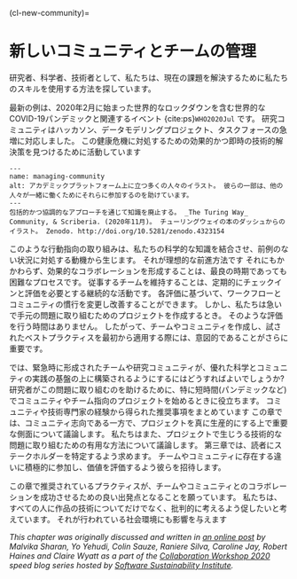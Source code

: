 (cl-new-community)=
# 新しいコミュニティとチームの管理

研究者、科学者、技術者として、私たちは、現在の課題を解決するために私たちのスキルを使用する方法を探しています。

最新の例は、2020年2月に始まった世界的なロックダウンを含む世界的なCOVID-19パンデミックと関連するイベント {cite:ps}`WHO2020Jul` です。 研究コミュニティはハッカソン、データモデリングプロジェクト、タスクフォースの急増に対応しました。 この健康危機に対処するための効果的かつ即時の技術的解決策を見つけるために活動しています

```{figure} ../figures/decolonising-knowledge.jpg
---
name: managing-community
alt: アカデミックプラットフォーム上に立つ多くの人々のイラスト。 彼らの一部は、他の人々が一緒に働くためにそれらに参加するのを助けています。
---
包括的かつ協調的なアプローチを通じて知識を廃止する。 _The Turing Way_ Community, & Scriberia. (2020年11月)。 チューリングウェイの本のダッシュからのイラスト。 Zenodo. http://doi.org/10.5281/zenodo.4323154
```

このような行動指向の取り組みは、私たちの科学的な知識を結合させ、前例のない状況に対処する動機から生じます。 それが理想的な前進方法です それにもかかわらず、効果的なコラボレーションを形成することは、最良の時期であっても困難なプロセスです。 従事するチームを維持することは、定期的にチェックインと評価を必要とする継続的な活動です。 各評価に基づいて、ワークフローとコミュニティの慣行を変更し改善することができます。 しかし、私たちは急いで手元の問題に取り組むためのプロジェクトを作成するとき。 そのような評価を行う時間はありません。 したがって、チームやコミュニティを作成し、試されたベストプラクティスを最初から適用する際には、意図的であることがさらに重要です。

では、緊急時に形成されたチームや研究コミュニティが、優れた科学とコミュニティの実践の基盤の上に構築されるようにするにはどうすればよいでしょうか? 研究者がこの問題に取り組むのを助けるために、特に短時間(パンデミックなど)でコミュニティやチーム指向のプロジェクトを始めるときに役立ちます。 コミュニティや技術専門家の経験から得られた推奨事項をまとめています この章では、コミュニティ志向である一方で、プロジェクトを真に生産的にする上で重要な側面について議論します。 私たちはまた、プロジェクトで生じうる技術的な問題に取り組むための有用な方法について議論します。 第三章では、読者にステークホルダーを特定するよう求めます。 チームやコミュニティに存在する違いに積極的に参加し、価値を評価するよう彼らを招待します。

この章で推奨されているプラクティスが、チームやコミュニティとのコラボレーションを成功させるための良い出発点となることを願っています。 私たちは、すべての人に作品の技術についてだけでなく、批判的に考えるよう促したいと考えています。 それが行われている社会環境にも影響を与えます

*This chapter was originally discussed and written in [an online post](https://www.software.ac.uk/blog/2020-05-26-cw20-speed-blog-bootstrapping-development-team-during-time-crisis) by Malvika Sharan, Yo Yehudi, Colin Sauze, Raniere Silva, Caroline Jay, Robert Haines and Claire Wyatt as a part of the [Collaboration Workshop 2020](https://www.software.ac.uk/cw20) speed blog series hosted by [Software Sustainability Institute](https://www.software.ac.uk).*
